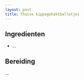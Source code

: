 ```yaml
---
layout: post
title: Thaise kippegehaktballetjes
---
```


##  Ingredienten 
* ...

##  Bereiding 

...
